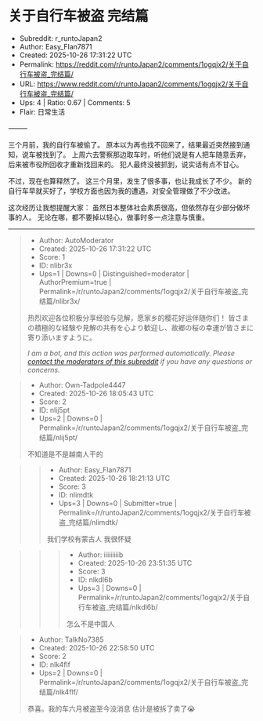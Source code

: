 # 关于自行车被盗 完结篇

- Subreddit: r_runtoJapan2
- Author: Easy_Flan7871
- Created: 2025-10-26 17:31:22 UTC
- Permalink: https://reddit.com/r/runtoJapan2/comments/1ogqjx2/关于自行车被盗_完结篇/
- URL: https://www.reddit.com/r/runtoJapan2/comments/1ogqjx2/关于自行车被盗_完结篇/
- Ups: 4 | Ratio: 0.67 | Comments: 5
- Flair: 日常生活


⸻

三个月前，我的自行车被偷了。
原本以为再也找不回来了，结果最近突然接到通知，说车被找到了。
上周六去警察那边取车时，听他们说是有人把车随意丢弃，后来被市役所回收才重新找回来的。
犯人最终没被抓到，说实话有点不甘心。

不过，现在也算释然了。 这三个月里，发生了很多事，也让我成长了不少。
新的自行车早就买好了，学校方面也因为我的遭遇，对安全管理做了不少改进。

这次经历让我想提醒大家：
虽然日本整体社会素质很高，但依然存在少部分做坏事的人。
无论在哪，都不要掉以轻心，做事时多一点注意与慎重。


---

> - Author: AutoModerator
> - Created: 2025-10-26 17:31:22 UTC
> - Score: 1
> - ID: nlibr3x
> - Ups=1 | Downs=0 | Distinguished=moderator | AuthorPremium=true | Permalink=/r/runtoJapan2/comments/1ogqjx2/关于自行车被盗_完结篇/nlibr3x/
>
> 热烈欢迎各位积极分享经验与见解，愿家乡的樱花好运伴随你们！
> 皆さまの積極的な経験や見解の共有を心より歓迎し、故郷の桜の幸運が皆さまに寄り添いますように。
> 
> *I am a bot, and this action was performed automatically. Please [contact the moderators of this subreddit](/message/compose/?to=/r/runtoJapan2) if you have any questions or concerns.*

> - Author: Own-Tadpole4447
> - Created: 2025-10-26 18:05:43 UTC
> - Score: 2
> - ID: nlij5pt
> - Ups=2 | Downs=0 | Permalink=/r/runtoJapan2/comments/1ogqjx2/关于自行车被盗_完结篇/nlij5pt/
>
> 不知道是不是越南人干的

>> - Author: Easy_Flan7871
>> - Created: 2025-10-26 18:21:13 UTC
>> - Score: 3
>> - ID: nlimdtk
>> - Ups=3 | Downs=0 | Submitter=true | Permalink=/r/runtoJapan2/comments/1ogqjx2/关于自行车被盗_完结篇/nlimdtk/
>>
>> 我们学校有蒙古人 我很怀疑

>>> - Author: iiiiiiiiib
>>> - Created: 2025-10-26 23:51:35 UTC
>>> - Score: 3
>>> - ID: nlkdl6b
>>> - Ups=3 | Downs=0 | Permalink=/r/runtoJapan2/comments/1ogqjx2/关于自行车被盗_完结篇/nlkdl6b/
>>>
>>> 怎么不是中国人

> - Author: TalkNo7385
> - Created: 2025-10-26 22:58:50 UTC
> - Score: 2
> - ID: nlk4flf
> - Ups=2 | Downs=0 | Permalink=/r/runtoJapan2/comments/1ogqjx2/关于自行车被盗_完结篇/nlk4flf/
>
> 恭喜。我的车六月被盗至今没消息 估计是被拆了卖了😭
